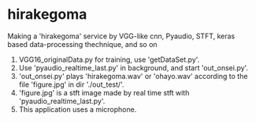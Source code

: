 # hirakegoma
Making a 'hirakegoma' service by VGG-like cnn, Pyaudio, STFT, keras based data-processing thechnique, and so on

1. VGG16_originalData.py for training, use 'getDataSet.py'.
2. Use 'pyaudio_realtime_last.py' in background, and start 'out_onsei.py'.
3. 'out_onsei.py' plays 'hirakegoma.wav' or 'ohayo.wav' according to the file 'figure.jpg' in dir './out_test/'.
4. 'figure.jpg' is a stft image made by real time stft with 'pyaudio_realtime_last.py'.
5. This application uses a microphone.
